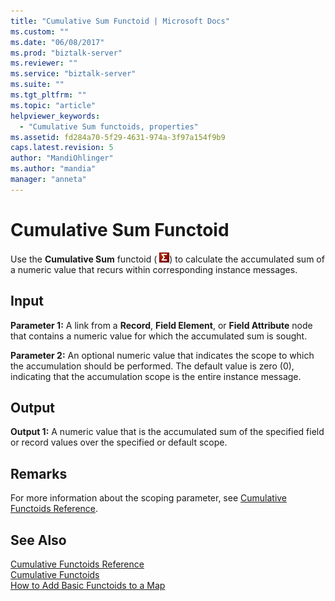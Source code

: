 ```yaml
---
title: "Cumulative Sum Functoid | Microsoft Docs"
ms.custom: ""
ms.date: "06/08/2017"
ms.prod: "biztalk-server"
ms.reviewer: ""
ms.service: "biztalk-server"
ms.suite: ""
ms.tgt_pltfrm: ""
ms.topic: "article"
helpviewer_keywords: 
  - "Cumulative Sum functoids, properties"
ms.assetid: fd284a70-5f29-4631-974a-3f97a154f9b9
caps.latest.revision: 5
author: "MandiOhlinger"
ms.author: "mandia"
manager: "anneta"
---
```

# Cumulative Sum Functoid
Use the **Cumulative Sum** functoid ( ![](../core/media/cumulativesum.gif "cumulativesum")) to calculate the accumulated sum of a numeric value that recurs within corresponding instance messages.  
  
## Input  
 **Parameter 1:** A link from a **Record**, **Field Element**, or **Field Attribute** node that contains a numeric value for which the accumulated sum is sought.  
  
 **Parameter 2:** An optional numeric value that indicates the scope to which the accumulation should be performed. The default value is zero (0), indicating that the accumulation scope is the entire instance message.  
  
## Output  
 **Output 1:** A numeric value that is the accumulated sum of the specified field or record values over the specified or default scope.  
  
## Remarks  
 For more information about the scoping parameter, see [Cumulative Functoids Reference](../core/cumulative-functoids-reference.md).  
  
## See Also  
 [Cumulative Functoids Reference](../core/cumulative-functoids-reference.md)   
 [Cumulative Functoids](../core/cumulative-functoids.md)   
 [How to Add Basic Functoids to a Map](../core/how-to-add-basic-functoids-to-a-map.md)